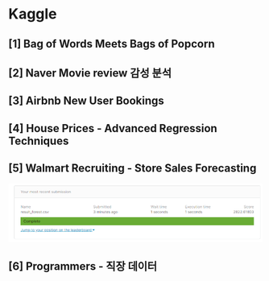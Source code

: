 # Kaggle

## [1] Bag of Words Meets Bags of Popcorn

## [2] Naver Movie review 감성 분석

## [3] Airbnb New User Bookings

## [4] House Prices - Advanced Regression Techniques

## [5] Walmart Recruiting - Store Sales Forecasting

![image](./images/walmart_result.png)

## [6] Programmers - 직장 데이터